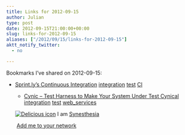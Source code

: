 ```yaml
---
title: Links for 2012-09-15
author: Julian
type: post
date: 2012-09-15T21:00:00+00:00
slug: links-for-2012-09-15 
aliases: ["/2012/09/15/links-for-2012-09-15"]
aktt_notify_twitter:
  - no

---
```

Bookmarks I&#8217;ve shared on 2012-09-15:

  * [Sprint.ly&#8217;s Continuous Integration][1] 
    [integration][2] [test][3] [CI][4] </li> 
    
      * [Cynic &ndash; Test Harness to Make Your System Under Test Cynical][5] 
        [integration][2] [test][3] [web_services][6] </li> </ul> 
        
        <p class="deliciouslink">
          <a href="https://del.icio.us/synesthesia" title="See all my bookmarks on del.icio.us"><img src="https://www.synesthesia.co.uk/images/deliciousicon.jpg" alt="Delicious icon" /></a>&nbsp;I am <a href="https://del.icio.us/synesthesia" title="See all my bookmarks on del.icio.us">Synesthesia</a>
        </p>
        
        <p class="deliciouslink">
          <a href="https://del.icio.us/network?add=synesthesia" title="Add me to your del.icio.us network"><img src="https://www.synesthesia.co.uk/images/add.gif" alt="" /></a>&nbsp;<a href="https://del.icio.us/network?add=synesthesia" title="Add me to your del.icio.us network">Add me to your network</a>
        </p>

 [1]: https://blog.sprint.ly/post/22794189287/nerd-alert-sprint-lys-continuous-integration
 [2]: https://www.delicious.com/synesthesia/integration
 [3]: https://www.delicious.com/synesthesia/test
 [4]: https://www.delicious.com/synesthesia/CI
 [5]: https://ruslanspivak.com/2012/06/03/cynic-test-harness-to-make-your-system-under-test-cynical/
 [6]: https://www.delicious.com/synesthesia/web_services